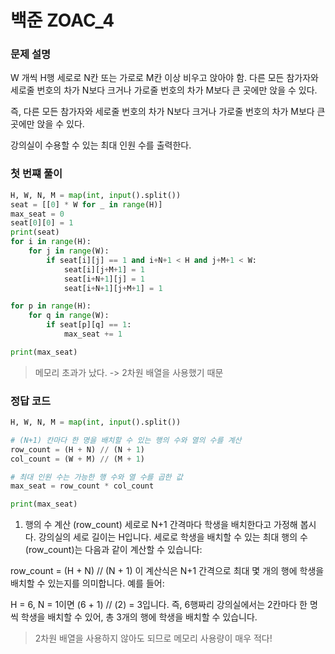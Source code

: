 # 백준 ZOAC_4
### 문제 설명
W 개씩 H행
세로로 N칸 또는 가로로 M칸 이상 비우고 앉아야 함.
다른 모든 참가자와 세로줄 번호의 차가 N보다 크거나 가로줄 번호의 차가
M보다 큰 곳에만 앉을 수 있다.

즉, 다른 모든 참가자와 세로줄 번호의 차가 N보다 크거나
가로줄 번호의 차가 M보다 큰 곳에만 앉을 수 있다.

강의실이 수용할 수 있는 최대 인원 수를 출력한다.

### 첫 번쨰 풀이

```python
H, W, N, M = map(int, input().split())
seat = [[0] * W for _ in range(H)]
max_seat = 0
seat[0][0] = 1
print(seat)
for i in range(H):
    for j in range(W):
        if seat[i][j] == 1 and i+N+1 < H and j+M+1 < W:
            seat[i][j+M+1] = 1
            seat[i+N+1][j] = 1
            seat[i+N+1][j+M+1] = 1

for p in range(H):
    for q in range(W):
        if seat[p][q] == 1:
            max_seat += 1

print(max_seat)
```
> 메모리 초과가 났다. -> 2차원 배열을 사용했기 때문

### 정답 코드
```python
H, W, N, M = map(int, input().split())

# (N+1) 칸마다 한 명을 배치할 수 있는 행의 수와 열의 수를 계산
row_count = (H + N) // (N + 1)
col_count = (W + M) // (M + 1)

# 최대 인원 수는 가능한 행 수와 열 수를 곱한 값
max_seat = row_count * col_count

print(max_seat)
```
1. 행의 수 계산 (row_count)
세로로 N+1 간격마다 학생을 배치한다고 가정해 봅시다. 강의실의 세로 길이는 H입니다. 세로로 학생을 배치할 수 있는 최대 행의 수(row_count)는 다음과 같이 계산할 수 있습니다:

row_count = (H + N) // (N + 1)
이 계산식은 N+1 간격으로 최대 몇 개의 행에 학생을 배치할 수 있는지를 의미합니다. 예를 들어:

H = 6, N = 1이면 (6 + 1) // (2) = 3입니다.
즉, 6행짜리 강의실에서는 2칸마다 한 명씩 학생을 배치할 수 있어, 총 3개의 행에 학생을 배치할 수 있습니다.

> 2차원 배열을 사용하지 않아도 되므로 메모리 사용량이 매우 적다!